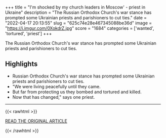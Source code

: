 +++
title = "I'm shocked by my church leaders in Moscow' - priest in Ukraine"
description = "The Russian Orthodox Church's war stance has prompted some Ukrainian priests and parishioners to cut ties."
date = "2022-04-17 20:13:55"
slug = "625c74e28e467345088be36d"
image = "https://i.imgur.com/0XokdrZ.jpg"
score = "1684"
categories = ['wanted', 'tortured', 'priest']
+++

The Russian Orthodox Church's war stance has prompted some Ukrainian priests and parishioners to cut ties.

## Highlights

- Russian Orthodox Church's war stance has prompted some Ukrainian priests and parishioners to cut ties.
- "We were living peacefully until they came.
- But far from protecting us they bombed and tortured and killed.
- Now that has changed," says one priest.

---

{{< rawhtml >}}
  <p class="article-category">
    <a target="_blank" href="https://www.bbc.com/news/world-europe-61109104">READ THE ORIGINAL ARTICLE</a>
  </p>
{{< /rawhtml >}}
